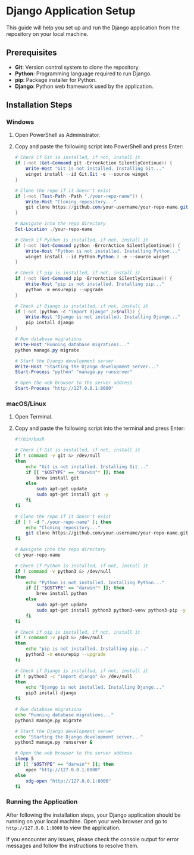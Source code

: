 # Django Application Setup

This guide will help you set up and run the Django application from the repository on your local machine.

## Prerequisites

- **Git**: Version control system to clone the repository.
- **Python**: Programming language required to run Django.
- **pip**: Package installer for Python.
- **Django**: Python web framework used by the application.

## Installation Steps

### Windows

1. Open PowerShell as Administrator.
2. Copy and paste the following script into PowerShell and press Enter:

    ```powershell
    # Check if Git is installed, if not, install it
    if (-not (Get-Command git -ErrorAction SilentlyContinue)) {
        Write-Host "Git is not installed. Installing Git..."
        winget install --id Git.Git -e --source winget
    }

    # Clone the repo if it doesn't exist
    if (-not (Test-Path -Path "./your-repo-name")) {
        Write-Host "Cloning repository..."
        git clone https://github.com/your-username/your-repo-name.git
    }

    # Navigate into the repo directory
    Set-Location ./your-repo-name

    # Check if Python is installed, if not, install it
    if (-not (Get-Command python -ErrorAction SilentlyContinue)) {
        Write-Host "Python is not installed. Installing Python..."
        winget install --id Python.Python.3 -e --source winget
    }

    # Check if pip is installed, if not, install it
    if (-not (Get-Command pip -ErrorAction SilentlyContinue)) {
        Write-Host "pip is not installed. Installing pip..."
        python -m ensurepip --upgrade
    }

    # Check if Django is installed, if not, install it
    if (-not (python -c "import django" 2>$null)) {
        Write-Host "Django is not installed. Installing Django..."
        pip install django
    }

    # Run database migrations
    Write-Host "Running database migrations..."
    python manage.py migrate

    # Start the Django development server
    Write-Host "Starting the Django development server..."
    Start-Process "python" "manage.py runserver"

    # Open the web browser to the server address
    Start-Process "http://127.0.0.1:8000"
    ```

### macOS/Linux

1. Open Terminal.
2. Copy and paste the following script into the terminal and press Enter:

    ```bash
    #!/bin/bash

    # Check if Git is installed, if not, install it
    if ! command -v git &> /dev/null
    then
        echo "Git is not installed. Installing Git..."
        if [[ "$OSTYPE" == "darwin"* ]]; then
            brew install git
        else
            sudo apt-get update
            sudo apt-get install git -y
        fi
    fi

    # Clone the repo if it doesn't exist
    if [ ! -d "./your-repo-name" ]; then
        echo "Cloning repository..."
        git clone https://github.com/your-username/your-repo-name.git
    fi

    # Navigate into the repo directory
    cd your-repo-name

    # Check if Python is installed, if not, install it
    if ! command -v python3 &> /dev/null
    then
        echo "Python is not installed. Installing Python..."
        if [[ "$OSTYPE" == "darwin"* ]]; then
            brew install python
        else
            sudo apt-get update
            sudo apt-get install python3 python3-venv python3-pip -y
        fi
    fi

    # Check if pip is installed, if not, install it
    if ! command -v pip3 &> /dev/null
    then
        echo "pip is not installed. Installing pip..."
        python3 -m ensurepip --upgrade
    fi

    # Check if Django is installed, if not, install it
    if ! python3 -c "import django" &> /dev/null
    then
        echo "Django is not installed. Installing Django..."
        pip3 install django
    fi

    # Run database migrations
    echo "Running database migrations..."
    python3 manage.py migrate

    # Start the Django development server
    echo "Starting the Django development server..."
    python3 manage.py runserver &

    # Open the web browser to the server address
    sleep 5
    if [[ "$OSTYPE" == "darwin"* ]]; then
        open "http://127.0.0.1:8000"
    else
        xdg-open "http://127.0.0.1:8000"
    fi
    ```

### Running the Application

After following the installation steps, your Django application should be running on your local machine. Open your web browser and go to `http://127.0.0.1:8000` to view the application.

If you encounter any issues, please check the console output for error messages and follow the instructions to resolve them.
